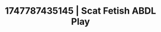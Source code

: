 ---
categories:
- VR porn
- Lingerie worship
- Caressing curves
- Erotic tension
- Erotic hair pulling
image: /assets/images/1747787435145.jpg
layout: post
seo:
  description: Featured content with artistic Scat Fetish, ABDL Play. HD images available.
  keywords: Scat Fetish, ABDL Play
  og_image: /assets/images/1747787435145.jpg
  schema_type: VisualArtwork
tags:
- ABDL Play
- Scat Fetish
- '#1747787435145'
title: 1747787435145 | Scat Fetish ABDL Play
---